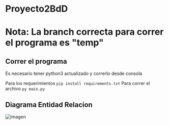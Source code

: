 # Proyecto2BdD

# Nota: La branch correcta para correr el programa es "temp" 

## Correr el programa

Es necesario tener python3 actualizado y correrlo desde consola

Para los requerimientos ```pip install requirements.txt```
Para correr el archivo ```py main.py```


## Diagrama Entidad Relacion
![imagen](https://user-images.githubusercontent.com/64183934/163818588-6a78bb9c-2cb6-4e0d-a11a-6a6f67d4e748.png)


